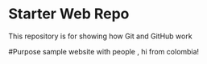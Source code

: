 # Starter Web Repo

This repository is for showing how Git and GitHub work

#Purpose 
sample website with people , hi from colombia!